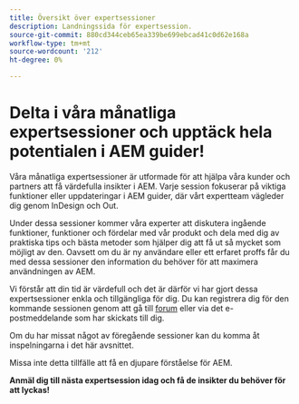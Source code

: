```yaml
---
title: Översikt över expertsessioner
description: Landningssida för expertsession.
source-git-commit: 880cd344ceb65ea339be699ebcad41c0d62e168a
workflow-type: tm+mt
source-wordcount: '212'
ht-degree: 0%

---
```


# Delta i våra månatliga expertsessioner och upptäck hela potentialen i AEM guider!

Våra månatliga expertsessioner är utformade för att hjälpa våra kunder och partners att få värdefulla insikter i AEM. Varje session fokuserar på viktiga funktioner eller uppdateringar i AEM guider, där vårt expertteam vägleder dig genom InDesign och Out.

Under dessa sessioner kommer våra experter att diskutera ingående funktioner, funktioner och fördelar med vår produkt och dela med dig av praktiska tips och bästa metoder som hjälper dig att få ut så mycket som möjligt av den. Oavsett om du är ny användare eller ett erfaret proffs får du med dessa sessioner den information du behöver för att maximera användningen av AEM.

Vi förstår att din tid är värdefull och det är därför vi har gjort dessa expertsessioner enkla och tillgängliga för dig. Du kan registrera dig för den kommande sessionen genom att gå till [forum](https://experienceleaguecommunities.adobe.com/t5/experience-manager-guides/ct-p/aem-xml-documentation) eller via det e-postmeddelande som har skickats till dig.

Om du har missat något av föregående sessioner kan du komma åt inspelningarna i det här avsnittet.

Missa inte detta tillfälle att få en djupare förståelse för AEM.

**Anmäl dig till nästa expertsession idag och få de insikter du behöver för att lyckas!**
